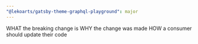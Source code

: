 ```yaml
---
"@lekoarts/gatsby-theme-graphql-playground": major
---
```


WHAT the breaking change is
WHY the change was made
HOW a consumer should update their code
